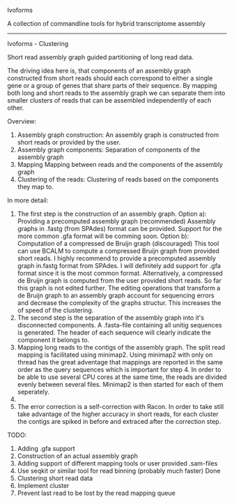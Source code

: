 Ivoforms

A collection of commandline tools for hybrid transcriptome assembly
    
-------------------------------------------------------------------

Ivoforms - Clustering

Short read assembly graph guided partitioning of long read data.

The driving idea here is, that components of an assembly graph constructed from short
reads should each correspond to either a single gene or a group of genes that share parts
of their sequence. By mapping both long and short reads to the assembly graph we can
separate them into smaller clusters of reads that can be assembled independently of each
other.

Overview:
1.  Assembly graph construction:
    An assembly graph is constructed from short reads or provided by the user.
2.  Assembly graph components:
    Separation of components of the assembly graph
3.  Mapping
    Mapping between reads and the components of the assembly graph
4.  Clustering of the reads:
    Clustering of reads based on the components they map to.
    
In more detail:
1.  The first step is the construction of an assembly graph.
    Option a): Providing a precomputed assembly graph (recommended)
    Assembly graphs in .fastg (from SPAdes) format can be provided.
    Support for the more common .gfa format will be comming soon.
    Option b): Computation of a compressed de Bruijn graph (discouraged)
    This tool can use BCALM to compute a compressed Bruijn graph from provided short reads.
    I highly recommend to provide a precomputed assembly graph in.fastg format from SPAdes.
    I will definitely add support for .gfa format since it is the most common format.
    Alternatively, a compressed de Bruijn graph is computed from the user provided short
    reads. So far this graph is not edited further.
    The editing operations that transform a de Bruijn graph to an assembly graph account
    for sequencing errors and decrease the complexity of the graphs structur. This 
    increases the of speed of the clustering. 
2.  The second step is the separation of the assembly graph into it's disconnected
    components.
    A .fasta-file containing all unitig sequences is generated. The header of each 
    sequence will clearly indicate the component it belongs to. 
3.  Mapping long reads to the contigs of the assembly graph.
    The split read mapping is facilitated using minimap2.
    Using minimap2 with only on thread has the great adventage that mappings are reported
    in the same order as the query sequences which is important for step 4. In order to be
    able to use several CPU cores at the same time, the reads are divided evenly between
    several files. Minimap2 is then started for each of them seperately.
4.  
5.  The error correction is a self-correction with Racon. In order to take still take 
    advantage of the higher accuracy in short reads, for each cluster the contigs are
    spiked in before and extraced after the correction step. 

TODO:
1. Adding .gfa support
2. Construction of an actual assembly graph
3. Adding support of different mapping tools or user provided .sam-files
4. Use seqkit or similar tool for read binning (probably much faster)                     Done
5. Clustering short read data
6. Implement cluster
7. Prevent last read to be lost by the read mapping queue
